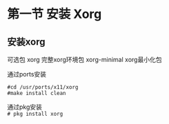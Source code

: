 # 第一节 安装 Xorg

## 安装xorg <a href="an-zhuang-xorg" id="an-zhuang-xorg"></a>

可选包 xorg 完整xorg环境包 xorg-minimal xorg最小化包

通过ports安装
```
#cd /usr/ports/x11/xorg
#make install clean
```
通过pkg安装\
`# pkg install xorg`
